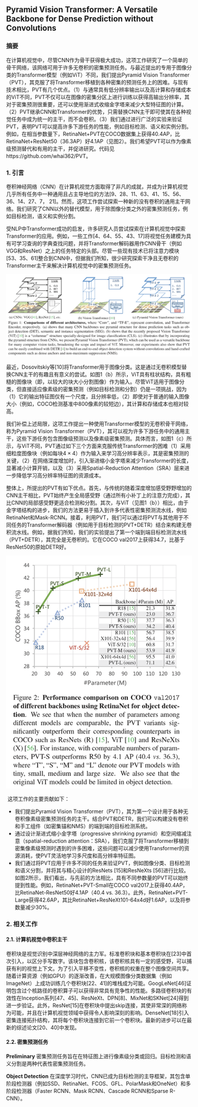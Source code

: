 ## Pyramid Vision Transformer: A Versatile Backbone for Dense Prediction without Convolutions

### 摘要

​		在计算机视觉中，尽管CNN作为骨干获得极大成功，这项工作研究了一个简单的骨干网络，该网络可用于许多无卷积的密集预测任务。与最近提出的专用于图像分类的Transformer模型（例如ViT）不同，我们提出Pyramid Vision Transformer（PVT），其克服了将Transformer移植到各种密集的预测任务上的困难。与现有技术相比，PVT有几个优点。（1）与通常具有低分辨率输出以及高计算和存储成本的ViT不同，PVT不仅可以在图像的密集分区上进行训练以获得高输出分辨率，其对于密集预测很重要，还可以使用渐进式收缩金字塔来减少大型特征图的计算。（2）PVT继承CNN和Transformer的优势，只需替换CNN主干即可使其在各种视觉任务中成为统一的主干，而不会卷积。（3）我们通过进行广泛的实验来验证PVT，表明PVT可以提高许多下游任务的性能，例如目标检测、语义和实例分割。例如，在相当参数量下，RetinaNet+PVT在COCO数据集上获得40.4AP，比RetinaNet+ResNet50（36.3AP）好4.1AP（见图2）。我们希望PVT可以作为像素级预测替代和有用的主干，并促进研究。代码见https://github.com/whai362/PVT。

### 1. 引言

​		卷积神经网络（CNN）在计算机视觉方面取得了非凡的成就，并成为计算机视觉几乎所有任务中一种通用且占主导地位的方法[9、28、11、63、41、15、56、36、14、27、7， 21]。然而，这项工作尝试探索一种新的没有卷积的通用主干网络。我们研究了CNN以外的替代模型，用于除图像分类之外的密集预测任务，例如目标检测，语义和实例分割。

​		受NLP中Transformer成功的启发，许多研究人员尝试探索在计算机视觉中探索Transformer的应用。例如，一些工作[4、64、55、43、17]将视觉任务建模为具有可学习查询的字典查找问题，并将Transformer解码器用作CNN骨干（例如VGG和ResNet）之上的任务特定的头部。尽管一些现有技术已将注意力模块[53、35、61]整合到CNN中，但据我们所知，很少研究探索干净且无卷积的Transformer主干来解决计算机视觉中的密集预测任务。

![fig1](images/PVT/fig1.png)

​		最近，Dosovitskiy等[10]将Transformer用于图像分类。这是通过无卷积模型替换CNN主干的有趣且有意义的尝试。如图1（b）所示，ViT具有柱状结构，具有粗糙的图像块（即，以较大的块大小分割图像）作为输入。尽管ViT适用于图像分类，但直接适应像素级的密集预测（例如目标检测和分割）仍是一项挑战，因为（1）它的输出特征图仅有一个尺度，且分辨率低，（2）即使对于普通的输入图像大小（例如，COCO检测基准中800像素的较短边），其计算和存储成本也相对较高。

​		我们补偿上述局限，这项工作提出一种使用Transformer模型的无卷积骨干网络，称为Pyramid Vision Transformer（PVT），其可以视为许多下游任务中的通用主干，这些下游任务包含图像级预测以及像素级密集预测。具体而言，如图1（c）所示，与ViT不同，PVT通过如下三个方面来克服传统Transformer的困难（1）采用细粒度图像块（例如每块$4\times4$）作为输入来学习高分辨率表示，其是密集预测的关键，（2）在网络深度增加时，引入渐进缩小金字塔来减少Transformer的长度，显著减小计算开销，以及（3）采用Spatial-Reduction Attention（SRA）层来进一步降低学习高分辨率特征图的资源成本。

​		整体上，所提出的PVT有如下优点。首先，与传统的随着深度增加感受野野增加的CNN主干相比，PVT始终产生全局感受野（通过所有小补丁上的注意力完成），其比CNN的局部感受野更适合检测和分割。其次，与ViT（见图1（b））相比，由于金字塔结构的进步，我们的方法更易于插入到许多代表性密集预测流水线，例如RetinaNet和Mask-RCNN。接着，利用PVT，我们可以通过将PVT与其他用于不同任务的Transformer解码器（例如用于目标检测的PVT+DETR）结合来构建无卷积流水线。例如，据我们所知，我们的实验提出了第一个端到端目标检测流水线（PVT+DETR），其完全是无卷积的。它在COCO val2017上获得34.7，比基于ResNet50的原始DETR好。

![fig2](images/PVT/fig2.png)

​		这项工作的主要贡献如下：

- 我们提出Pyramid Vision Transformer（PVT），其为第一个设计用于各种无卷积像素级密集预测任务的主干。结合PVT和DETR，我们可以构建没有卷积和手工组件（如密集锚和NMS）的端到端的目标检测系统。
- 通过设计渐进式缩小金字塔（progressive shrinking pyramid）和空间缩减注意（spatial-reduction attention：SRA），我们克服了将Transformer移植到密集像素级预测时遇到的许多困难，这些问题可以减少使用Transformer的资源消耗，使PVT灵活地学习多尺度和高分辨率特征图。
- 我们通过将PVT应用于许多不同的任务来验证PVT，例如图像分类、目标检测和语义分割，并将其与精心设计的ResNets [15]和ResNeXts [56]进行比较。如图2所示，我们看出，与先前的方法相比，具有不同参数量的PVT可以始终提到性能。例如，RetinaNet+PVT-Small在COCO val2017上获得40.4AP，比RetinaNet-ResNet50好4.1AP（40.4 vs. 36.3）。此外，RetinaNet+PVT-Large获得42.6AP，其比RetinaNet+ResNeXt101-64x4d好1.6AP，以及将参数量减少30%。

### 2. 相关工作

#### 2.1. 计算机视觉中卷积主干

​		卷积块是视觉识别中深层神经网络的主力军。标准卷积块和基本卷积块在[23]中首次引入，以区分手写数字。该块包含卷积核，该卷积核具有一定的感受野，可以捕获有利的视觉上下文。为了引入平移不变性，卷积核的权重在整个图像空间共享。随着计算资源（例如GPU）的逐渐改善，在大规模图像分类数据集（例如ImageNet）上成功训练几个卷积块[22、41]的堆栈成为可能。GoogLeNet[46]证明包含过个核路径的卷积算子可以获得非常具有竞争性的性能。多路径卷积块的有效性在Inception系列[47、45]、ResNeXt、DPN[8]、MixNet和SKNet[24]得到进一步验证。此外，ResNet[15]在卷积块中提出skip连接，其使非常深的网络称为可能，并且在计算机视觉领域中获得令人影响深刻的影响。DenseNet[18]引入密集连接拓扑结构，其将每个卷积块连接到它前一个卷积块。最新的进步可以在最新的综述论文[20、40]中发现。

#### 2.2. 密集预测任务

**Preliminary**	密集预测任务旨在在特征图上进行像素级分类或回归。目标检测和语义分割是两种代表性密集预测任务。

**Object Detection**	在深度学习时代，CNN已成为目标检测的主导框架，其包含单阶段检测器（例如SSD、RetinaNet、FCOS、GFL、PolarMask和OneNet）和多阶段检测器（Faster RCNN、Mask RCNN、Cascade RCNN和Sparse R-CNN）。